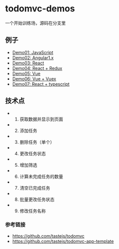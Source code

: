 # todomvc-demos

一个开始训练场，源码在分支里

## 例子

- [Demo01: JavaScript](https://github.com/yanyue404/todomvc-demos/tree/master/javascript)
- [Demo02: Angular1.x](https://github.com/yanyue404/todomvc-demos/tree/master/angular1.x)
- [Demo03: React](https://github.com/yanyue404/todomvc-demos/tree/react)
- [Demo04: React + Redux](https://github.com/yanyue404/todomvc-demos/tree/react+redux)
- [Demo05: Vue](https://github.com/yanyue404/todomvc-demos/tree/vue)
- [Demo06: Vue + Vuex](https://github.com/yanyue404/todomvc-demos/tree/vue+vuex)
- [Demo07: React + typescript](https://github.com/yanyue404/todomvc-demos/tree/react+typescript)

## 技术点

- 1. 获取数据并显示到页面
- 2. 添加任务
- 3. 删除任务（单个）
- 4. 更改任务状态
- 5. 增加筛选
- 6. 计算未完成任务的数量
- 7. 清空已完成任务
- 8. 批量更改任务状态
- 9. 修改任务名称

### 参考链接

- https://github.com/tastejs/todomvc
- https://github.com/tastejs/todomvc-app-template
